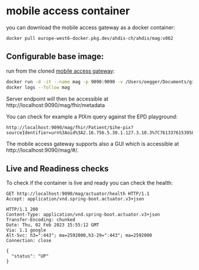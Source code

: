 # mobile access container

you can download the mobile access gateway as a docker container:

```
docker pull europe-west6-docker.pkg.dev/ahdis-ch/ahdis/mag:v062
```

## Configurable base image:

run from the cloned [mobile access gateway](https://github.com/i4mi/MobileAccessGateway):

```bash
docker run -d -it --name mag -p 9090:9090 -v /Users/oegger/Documents/github/MobileAccessGateway/example-playground:/config/ europe-west6-docker.pkg.dev/ahdis-ch/ahdis/mag:v062
docker logs --follow mag
```

Server endpoint will then be accessible at http://localhost:9090/mag/fhir/metadata

You can check for example a PIXm query against the EPD playground:

```http
http://localhost:9090/mag/fhir/Patient/$ihe-pix?sourceIdentifier=urn%3Aoid%3A2.16.756.5.30.1.127.3.10.3%7C761337615395845832&targetSystem=urn%3Aoid%3A1.1.1.99.1&targetSystem=urn%3Aoid%3A2.16.756.5.30.1.127.3.10.3
```

The mobile access gateway supports also a GUI which is accessible at http://localhost:9090/mag/#/.

## Live and Readiness checks

To check if the container is live and ready you can check the health:

```http
GET http://localhost:9090/mag/actuator/health HTTP/1.1
Accept: application/vnd.spring-boot.actuator.v3+json

HTTP/1.1 200
Content-Type: application/vnd.spring-boot.actuator.v3+json
Transfer-Encoding: chunked
Date: Thu, 02 Feb 2023 15:55:12 GMT
Via: 1.1 google
Alt-Svc: h3=":443"; ma=2592000,h3-29=":443"; ma=2592000
Connection: close

{
  "status": "UP"
}
```
